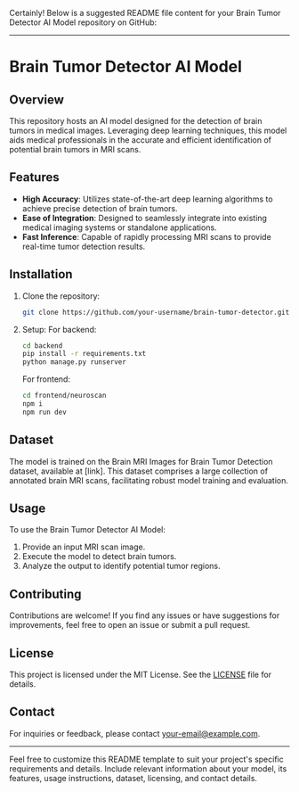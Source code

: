Certainly! Below is a suggested README file content for your Brain Tumor Detector AI Model repository on GitHub:

---

# Brain Tumor Detector AI Model

## Overview

This repository hosts an AI model designed for the detection of brain tumors in medical images. Leveraging deep learning techniques, this model aids medical professionals in the accurate and efficient identification of potential brain tumors in MRI scans.

## Features

- **High Accuracy**: Utilizes state-of-the-art deep learning algorithms to achieve precise detection of brain tumors.
- **Ease of Integration**: Designed to seamlessly integrate into existing medical imaging systems or standalone applications.
- **Fast Inference**: Capable of rapidly processing MRI scans to provide real-time tumor detection results.

## Installation

1. Clone the repository:

    ```bash
    git clone https://github.com/your-username/brain-tumor-detector.git
    ```

2. Setup:
   For backend:
    ```bash
    cd backend
    pip install -r requirements.txt
    python manage.py runserver
    ```
   For frontend:
    ```bash
    cd frontend/neuroscan
    npm i
    npm run dev
    ```

## Dataset

The model is trained on the Brain MRI Images for Brain Tumor Detection dataset, available at [link]. This dataset comprises a large collection of annotated brain MRI scans, facilitating robust model training and evaluation.

## Usage

To use the Brain Tumor Detector AI Model:

1. Provide an input MRI scan image.
2. Execute the model to detect brain tumors.
3. Analyze the output to identify potential tumor regions.

## Contributing

Contributions are welcome! If you find any issues or have suggestions for improvements, feel free to open an issue or submit a pull request.

## License

This project is licensed under the MIT License. See the [LICENSE](LICENSE) file for details.

## Contact

For inquiries or feedback, please contact [your-email@example.com](mailto:your-email@example.com).

---

Feel free to customize this README template to suit your project's specific requirements and details. Include relevant information about your model, its features, usage instructions, dataset, licensing, and contact details.
